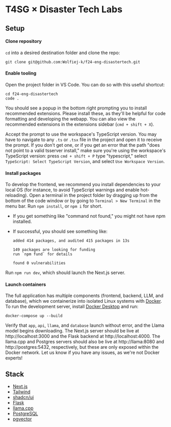 # T4SG × Disaster Tech Labs

## Setup

#### Clone repository

`cd` into a desired destination folder and clone the repo:

```
git clone git@github.com:Wolfiej-k/f24-eng-disastertech.git
```

#### Enable tooling

Open the project folder in VS Code. You can do so with this useful shortcut:

```shell
cd f24-eng-disastertech
code .
```

You should see a popup in the bottom right prompting you to install recommended extensions. Please install these, as they'll be helpful for code formatting and developing the webapp. You can also view the recommended extensions in the extensions sidebar (`cmd + shift + X`).

Accept the prompt to use the workspace's TypeScript version. You may have to navigate to any `.ts` or `.tsx` file in the project and open it to receive the prompt. If you don't get one, or if you get an error that the path "does not point to a valid tsserver install," make sure you're using the workspace's TypeScript version: press `cmd + shift + P` type "typescript," select `TypeScript: Select TypeScript Version`, and select `Use Workspace Version`.

#### Install packages

To develop the frontend, we recommend you install dependencies to your local OS (for instance, to avoid TypeScript warnings and enable hot-reloading). Open a terminal in the project folder by dragging up from the bottom of the code window or by going to `Terminal > New Terminal` in the menu bar. Run `npm install`, or `npm i` for short.

- If you get something like "command not found," you might not have npm installed.
- If successful, you should see something like:

  ```shell
  added 414 packages, and audited 415 packages in 13s

  149 packages are looking for funding
  run `npm fund` for details

  found 0 vulnerabilities
  ```

Run `npm run dev`, which should launch the Next.js server.

#### Launch containers

The full application has multiple components (frontend, backend, LLM, and database), which we containerize into isolated Linux systems with [Docker](https://www.docker.com/). To run the development server, install [Docker Desktop](https://www.docker.com/products/docker-desktop/) and run:

```shell
docker-compose up --build
```

Verify that `app`, `api`, `llama`, and `database` launch without error, and the Llama model begins downloading. The Next.js server should be live at http://localhost:3000 and the Flask backend at http://localhost:4000. The llama.cpp and Postgres servers should also be live at http://llama:8080 and http://postgres:5432, respectively, but these are only exposed within the Docker network. Let us know if you have any issues, as we're not Docker experts!

## Stack

- [Next.js](https://nextjs.org/docs)
- [Tailwind](https://tailwindcss.com/docs/installation)
- [shadcn/ui](https://ui.shadcn.com/docs)
- [Flask](https://flask.palletsprojects.com/en/3.0.x/)
- [llama.cpp](https://github.com/ggerganov/llama.cpp/blob/master/examples/server/README.md)
- [PostgreSQL](https://www.postgresql.org/docs/current/tutorial.html)
- [pgvector](https://github.com/pgvector/pgvector)
